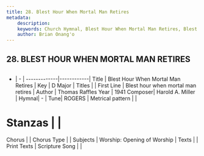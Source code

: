 ```yaml
---
title: 28. Blest Hour When Mortal Man Retires
metadata:
    description: 
    keywords: Church Hymnal, Blest Hour When Mortal Man Retires, Blest hour when mortal man retires, 
    author: Brian Onang'o
---
```



## 28. BLEST HOUR WHEN MORTAL MAN RETIRES

```txt

```

- |   -  |
-------------|------------|
Title | Blest Hour When Mortal Man Retires |
Key | D Major |
Titles |  |
First Line | Blest hour when mortal man retires |
Author | Thomas Raffles
Year | 1941
Composer| Harold A. Miller |
Hymnal|  - |
Tune| ROGERS |
Metrical pattern | |
# Stanzas |  |
Chorus |  |
Chorus Type |  |
Subjects | Worship: Opening of Worship |
Texts |  |
Print Texts | 
Scripture Song |  |
  
